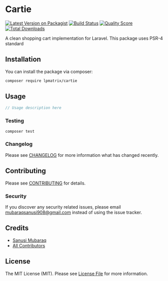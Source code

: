 # Cartie

[![Latest Version on Packagist](https://img.shields.io/packagist/v/lpmatrix/cartie.svg?style=flat-square)](https://packagist.org/packages/lpmatrix/cartie)
[![Build Status](https://img.shields.io/travis/lpmatrix/cartie/master.svg?style=flat-square)](https://travis-ci.org/lpmatrix/cartie)
[![Quality Score](https://img.shields.io/scrutinizer/g/lpmatrix/cartie.svg?style=flat-square)](https://scrutinizer-ci.com/g/lpmatrix/cartie)
[![Total Downloads](https://img.shields.io/packagist/dt/lpmatrix/cartie.svg?style=flat-square)](https://packagist.org/packages/lpmatrix/cartie)

A clean shopping cart implementation for Laravel. This package uses PSR-4 standard

## Installation

You can install the package via composer:

```bash
composer require lpmatrix/cartie
```

## Usage

``` php
// Usage description here
```

### Testing

``` bash
composer test
```

### Changelog

Please see [CHANGELOG](CHANGELOG.md) for more information what has changed recently.

## Contributing

Please see [CONTRIBUTING](CONTRIBUTING.md) for details.

### Security

If you discover any security related issues, please email mubaraqsanusi908@gmail.com instead of using the issue tracker.

## Credits

- [Sanusi Mubaraq](https://github.com/lpmatrix)
- [All Contributors](../../contributors)

## License

The MIT License (MIT). Please see [License File](LICENSE.md) for more information.
